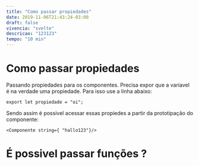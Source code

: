 ```yaml
---
title: "Como passar propiedades"
date: 2019-11-06T21:43:24-03:00
draft: false
vivencia: "svelte"
descricao: "123123"
tempo: "10 min"
---
```


# Como passar propiedades

Passando propiedades para os componentes. Precisa expor que a variavel é na verdade uma propiedade. Para isso use a linha abaixo:
```
export let propiedade = "oi";
```

Sendo assim é possivel acessar essas propiedes a partir da prototipação do componente:
```
<Componente string={ "hallo123"}/>
```

# É possivel passar funções ?

